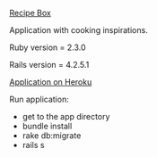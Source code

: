 [Recipe Box](https://polar-cove-98389.herokuapp.com/)

Application with cooking inspirations.

Ruby version = 2.3.0

Rails version = 4.2.5.1

[Application on Heroku](https://polar-cove-98389.herokuapp.com/)

Run application:
* get to the app directory
* bundle install
* rake db:migrate
* rails s
